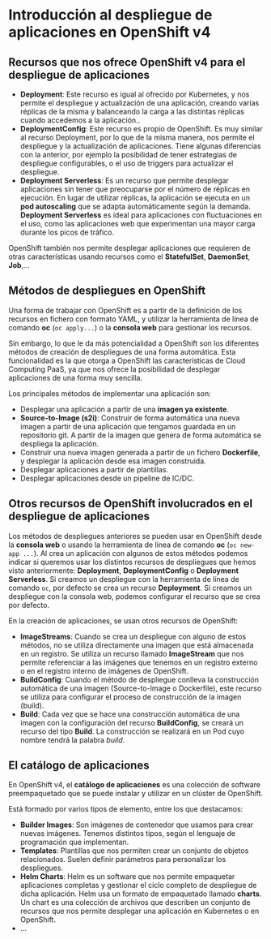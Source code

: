 # Introducción al despliegue de aplicaciones en OpenShift v4

## Recursos que nos ofrece OpenShift v4 para el despliegue de aplicaciones

* **Deployment**: Este recurso es igual al ofrecido por Kubernetes, y nos permite el despliegue y actualización de una aplicación, creando varias réplicas de la misma y balanceando la carga a las distintas réplicas cuando accedemos a la aplicación.. 
* **DeploymentConfig**: Este recurso es propio de OpenShift. Es muy similar al recurso Deployment, por lo que de la misma manera, nos permite el despliegue y la actualización de aplicaciones. Tiene algunas diferencias con la anterior, por ejemplo la posibilidad de tener estrategias de despliegue configurables, o el uso de triggers para actualizar el despliegue.
* **Deployment Serverless**:  Es un recurso que permite desplegar aplicaciones sin tener que preocuparse por el número de réplicas en ejecución. En lugar de utilizar réplicas, la aplicación se ejecuta en un **pod autoscaling** que se adapta automáticamente según la demanda. **Deployment Serverless** es ideal para aplicaciones con fluctuaciones en el uso, como las aplicaciones web que experimentan una mayor carga durante los picos de tráfico.

OpenShift también nos permite desplegar aplicaciones que requieren de otras características usando recursos como el **StatefulSet**, **DaemonSet**, **Job**,...

## Métodos de despliegues en OpenShift

Una forma de trabajar con OpenShift es a partir de la definición de los recursos en fichero con formato YAML, y utilizar la herramienta de línea de comando **oc** (`oc apply...`) o la **consola web** para gestionar los recursos.

Sin embargo, lo que le da más potencialidad a OpenShift son los diferentes métodos de creación de despliegues de una forma automática. Esta funcionalidad es la que otorga a OpenShift las características de Cloud Computing PaaS, ya que nos ofrece la posibilidad de desplegar aplicaciones de una forma muy sencilla.

Los principales métodos de implementar una aplicación son:

* Desplegar una aplicación a partir de una **imagen ya existente**.
* **Source-to-Image (s2i)**: Construir de forma automática una nueva imagen a partir de una aplicación que tengamos guardada en un repositorio git. A partir de la imagen que genera de forma automática se despliega la aplicación. 
* Construir una nueva imagen generada a partir de un fichero **Dockerfile**, y desplegar la aplicación desde esa imagen construida.
* Desplegar aplicaciones a partir de plantillas.
* Desplegar aplicaciones desde un pipeline de IC/DC.

## Otros recursos de OpenShift involucrados en el despliegue de aplicaciones

Los métodos de despliegues anteriores se pueden usar en OpenShift desde la **consola web** o usando la herramienta de línea de comando **oc** (`oc new-app ...`). Al crea un aplicación con algunos de estos métodos podemos indicar si queremos usar los distintos recursos de despliegues que hemos visto anteriormente: **Deployment**, **DeploymentConfig** o **Deployment Serverless**. Si creamos un despliegue con la herramienta de línea de comando `oc`, por defecto se crea un recurso **Deployment**. Si creamos un despliegue con la consola web, podemos configurar el recurso que se crea por defecto.

En la creación de aplicaciones, se usan otros recursos de OpenShift:

* **ImageStreams**: Cuando se crea un despliegue con alguno de estos métodos, no se utiliza directamente una imagen que está almacenada en un registro. Se utiliza un recurso llamado **ImageStream** que nos permite referenciar a las imágenes que tenemos en un registro externo o en el registro interno de imágenes de OpenShift. 
* **BuildConfig**: Cuando el método de despliegue conlleva la construcción automática de una imagen (Source-to-Image o Dockerfile), este recurso se utiliza para configurar el proceso de construcción de la imagen (build).
* **Build**: Cada vez que se hace una construcción automática de una imagen con la configuración del recurso **BuildConfig**, se creará un recurso del tipo **Build**. La construcción se realizará en un Pod cuyo nombre tendrá la palabra *build*.

## El catálogo de aplicaciones

En OpenShift v4, el **catálogo de aplicaciones** es una colección de software preempaquetado que se puede instalar y utilizar en un clúster de OpenShift. 

Está formado por varios tipos de elemento, entre los que destacamos:

* **Builder Images**: Son imágenes de contenedor que usamos para crear nuevas imágenes. Tenemos distintos tipos, según el lenguaje de programación que implementan.
* **Templates**: Plantillas que nos permiten crear un conjunto de objetos relacionados. Suelen definir parámetros para personalizar los despliegues.
* **Helm Charts**: Helm es un software que nos permite empaquetar aplicaciones completas y gestionar el ciclo completo de despliegue de dicha aplicación. Helm usa un formato de empaquetado llamado **charts**. Un chart es una colección de archivos que describen un conjunto de recursos que nos permite desplegar una aplicación en Kubernetes o en OpenShift.
* ...
